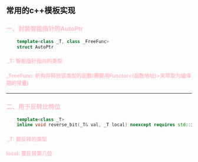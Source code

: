 ## 常用的c++模板实现

###  <font color=pink>**一、封装智能指针的AutoPtr**</font>


```c++
    template<class _T, class _FreeFunc>
    struct AutoPtr
```
#### <font color=pink> _T: 智能指针指向的类型</font>

#### <font color=pink>_FreeFunc: 析构并释放该类型的函数(需要用Functor<(函数地址)>来萃取为编译期的常量)</font>

---


###  <font color=pink>**二、用于反转比特位**</font>
```c++
    template<class _T>
    inline void reverse_bit(_T& val, _T local) noexcept requires std::is_pod_v<_T1>
```
#### <font color=pink> _T: 要反转的类型 </font>
#### <font color=pink>local: 要反转第几位</font>
